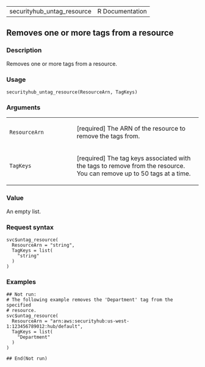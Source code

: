 <table style="width: 100%;">
<tbody>
<tr class="odd">
<td>securityhub_untag_resource</td>
<td style="text-align: right;">R Documentation</td>
</tr>
</tbody>
</table>

## Removes one or more tags from a resource

### Description

Removes one or more tags from a resource.

### Usage

    securityhub_untag_resource(ResourceArn, TagKeys)

### Arguments

<table>
<colgroup>
<col style="width: 35%" />
<col style="width: 65%" />
</colgroup>
<tbody>
<tr class="odd">
<td><code
id="securityhub_untag_resource_:_ResourceArn">ResourceArn</code></td>
<td><p>[required] The ARN of the resource to remove the tags
from.</p></td>
</tr>
<tr class="even">
<td><code id="securityhub_untag_resource_:_TagKeys">TagKeys</code></td>
<td><p>[required] The tag keys associated with the tags to remove from
the resource. You can remove up to 50 tags at a time.</p></td>
</tr>
</tbody>
</table>

### Value

An empty list.

### Request syntax

    svc$untag_resource(
      ResourceArn = "string",
      TagKeys = list(
        "string"
      )
    )

### Examples

    ## Not run: 
    # The following example removes the 'Department' tag from the specified
    # resource.
    svc$untag_resource(
      ResourceArn = "arn:aws:securityhub:us-west-1:123456789012:hub/default",
      TagKeys = list(
        "Department"
      )
    )

    ## End(Not run)
